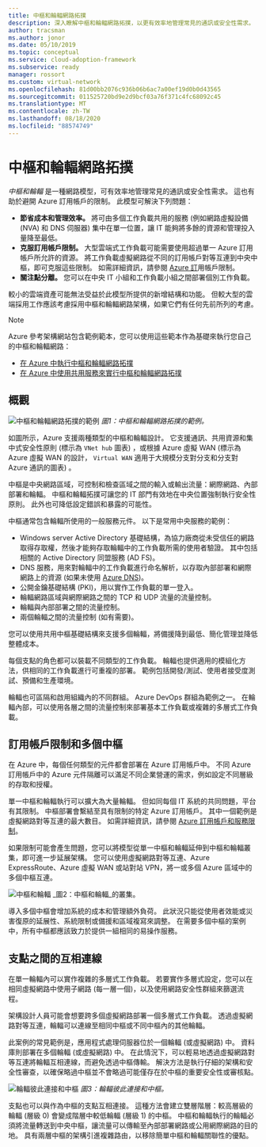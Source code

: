 ```yaml
---
title: 中樞和輪輻網路拓撲
description: 深入瞭解中樞和輪輻網路拓撲，以更有效率地管理常見的通訊或安全性需求。
author: tracsman
ms.author: jonor
ms.date: 05/10/2019
ms.topic: conceptual
ms.service: cloud-adoption-framework
ms.subservice: ready
manager: rossort
ms.custom: virtual-network
ms.openlocfilehash: 81d00bb2076c936b06b6ac7a00ef19d0b0d43565
ms.sourcegitcommit: 011525720bd9e2d9bcf03a76f371c4fc68092c45
ms.translationtype: MT
ms.contentlocale: zh-TW
ms.lasthandoff: 08/18/2020
ms.locfileid: "88574749"
---
```

<!-- cSpell:ignore tracsman jonor rossort NVAs -->

# <a name="hub-and-spoke-network-topology"></a>中樞和輪輻網路拓撲

_中樞和輪輻_ 是一種網路模型，可有效率地管理常見的通訊或安全性需求。 這也有助於避開 Azure 訂用帳戶的限制。 此模型可解決下列問題：

- **節省成本和管理效率。** 將可由多個工作負載共用的服務 (例如網路虛擬設備 (NVA) 和 DNS 伺服器) 集中在單一位置，讓 IT 能夠將多餘的資源和管理投入量降至最低。
- **克服訂用帳戶限制。** 大型雲端式工作負載可能需要使用超過單一 Azure 訂用帳戶所允許的資源。 將工作負載虛擬網路從不同的訂用帳戶對等互連到中央中樞，即可克服這些限制。 如需詳細資訊，請參閱 [Azure 訂](/azure/azure-resource-manager/management/azure-subscription-service-limits)用帳戶限制。
- **關注點分離。** 您可以在中央 IT 小組和工作負載小組之間部署個別工作負載。

較小的雲端資產可能無法受益於此模型所提供的新增結構和功能。 但較大型的雲端採用工作應該考慮採用中樞和輪輻網路架構，如果它們有任何先前所列的考慮。

> [!NOTE]
> Azure 參考架構網站包含範例範本，您可以使用這些範本作為基礎來執行您自己的中樞和輪輻網路：
>
> - [在 Azure 中執行中樞和輪輻網路拓撲](/azure/architecture/reference-architectures/hybrid-networking/hub-spoke)
> - [在 Azure 中使用共用服務來實行中樞和輪輻網路拓撲](/azure/architecture/reference-architectures/hybrid-networking/shared-services)

## <a name="overview"></a>概觀

![中樞和輪輻網路拓撲的範例 ](../../_images/azure-best-practices/network-hub-spoke-high-level.png)
 _圖1：中樞和輪輻網路拓撲的範例。_

如圖所示，Azure 支援兩種類型的中樞和輪輻設計。 它支援通訊、共用資源和集中式安全性原則 (標示為 `VNet hub` 圖表) ，或根據 Azure 虛擬 WAN (標示為 Azure 虛擬 WAN 的設計， `Virtual WAN` 適用于大規模分支對分支和分支對 Azure 通訊的圖表) 。

中樞是中央網路區域，可控制和檢查區域之間的輸入或輸出流量：網際網路、內部部署和輪輻。 中樞和輪輻拓撲可讓您的 IT 部門有效地在中央位置強制執行安全性原則。 此外也可降低設定錯誤和暴露的可能性。

中樞通常包含輪輻所使用的一般服務元件。 以下是常用中央服務的範例：

- Windows server Active Directory 基礎結構，為協力廠商從未受信任的網路取得存取權，然後才能夠存取輪輻中的工作負載所需的使用者驗證。 其中包括相關的 Active Directory 同盟服務 (AD FS)。
- DNS 服務，用來對輪輻中的工作負載進行命名解析，以存取內部部署和網際網路上的資源 (如果未使用 [Azure DNS](/azure/dns/dns-overview))。
- 公開金鑰基礎結構 (PKI)，用以實作工作負載的單一登入。
- 輪輻網路區域與網際網路之間的 TCP 和 UDP 流量的流量控制。
- 輪輻與內部部署之間的流量控制。
- 兩個輪輻之間的流量控制 (如有需要)。

您可以使用共用中樞基礎結構來支援多個輪輻，將備援降到最低、簡化管理並降低整體成本。

每個支點的角色都可以裝載不同類型的工作負載。 輪輻也提供適用的模組化方法，供相同的工作負載進行可重複的部署。 範例包括開發/測試、使用者接受度測試、預備和生產環境。

輪輻也可區隔和啟用組織內的不同群組。 Azure DevOps 群組為範例之一。 在輪輻內部，可以使用各層之間的流量控制來部署基本工作負載或複雜的多層式工作負載。

## <a name="subscription-limits-and-multiple-hubs"></a>訂用帳戶限制和多個中樞

在 Azure 中，每個任何類型的元件都會部署在 Azure 訂用帳戶中。 不同 Azure 訂用帳戶中的 Azure 元件隔離可以滿足不同企業營運的需求，例如設定不同層級的存取和授權。

單一中樞和輪輻執行可以擴大為大量輪輻。 但如同每個 IT 系統的共同問題，平台有其限制。 中樞部署會繫結至具有限制的特定 Azure 訂用帳戶。 其中一個範例是虛擬網路對等互連的最大數目。 如需詳細資訊，請參閱 [Azure 訂用帳戶和服務限制](/azure/azure-resource-manager/management/azure-subscription-service-limits)。

如果限制可能會產生問題，您可以將模型從單一中樞和輪輻延伸到中樞和輪輻叢集，即可進一步延展架構。 您可以使用虛擬網路對等互連、Azure ExpressRoute、Azure 虛擬 WAN 或站對站 VPN，將一或多個 Azure 區域中的多個中樞互連。

![中樞和輪輻 ](../../_images/azure-best-practices/network-hub-spokes-cluster.png)
 _圖2：中樞和輪輻_的叢集。

導入多個中樞會增加系統的成本和管理額外負荷。 此狀況只能從使用者效能或災害復原的延展性、系統限制或備援和區域複寫來調整。 在需要多個中樞的案例中，所有中樞都應該致力於提供一組相同的易操作服務。

## <a name="interconnection-between-spokes"></a>支點之間的互相連線

在單一輪輻內可以實作複雜的多層式工作負載。 若要實作多層式設定，您可以在相同虛擬網路中使用子網路 (每一層一個)，以及使用網路安全性群組來篩選流程。

架構設計人員可能會想要跨多個虛擬網路部署一個多層式工作負載。 透過虛擬網路對等互連，輪輻可以連線至相同中樞或不同中樞內的其他輪輻。

此案例的常見範例是，應用程式處理伺服器位於一個輪輻 (或虛擬網路) 中。 資料庫則部署在多個輪輻 (或虛擬網路) 中。 在此情況下，可以輕易地透過虛擬網路對等互連將輪輻互相連線，而避免透過中樞傳輸。 解決方法是執行仔細的架構和安全性審查，以確保略過中樞並不會略過可能僅存在於中樞的重要安全性或審核點。

![輪輻彼此連接和中樞 ](../../_images/azure-best-practices/network-spoke-to-spoke.png)
 _圖3：輪輻彼此連接和中樞。_

支點也可以與作為中樞的支點互相連接。 這種方法會建立雙層階層：較高層級的輪輻 (層級 0) 會變成階層中較低輪輻 (層級 1) 的中樞。 中樞和輪輻執行的輪輻必須將流量轉送到中央中樞，讓流量可以傳輸至內部部署網路或公用網際網路的目的地。 具有兩層中樞的架構引進複雜路由，以移除簡單中樞和輪輻關聯性的優點。
